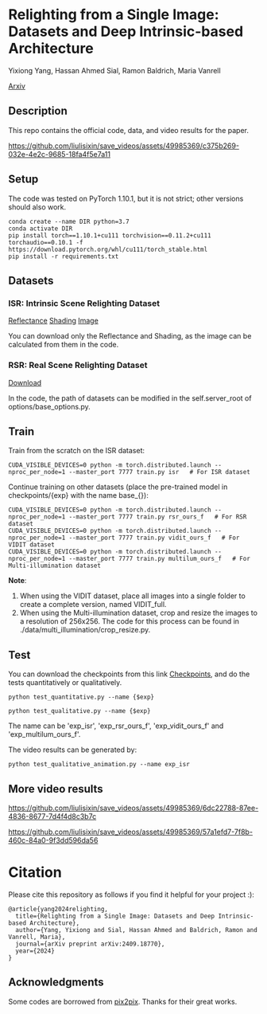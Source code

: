 # Relighting from a Single Image: Datasets and Deep Intrinsic-based Architecture
Yixiong Yang, Hassan Ahmed Sial, Ramon Baldrich, Maria Vanrell

[Arxiv](https://arxiv.org/abs/2409.18770)

## Description
This repo contains the official code, data, and video results for the paper. 


https://github.com/liulisixin/save_videos/assets/49985369/c375b269-032e-4e2c-9685-18fa4f5e7a11

## Setup
The code was tested on PyTorch 1.10.1, but it is not strict; other versions should also work.
```
conda create --name DIR python=3.7
conda activate DIR
pip install torch==1.10.1+cu111 torchvision==0.11.2+cu111 torchaudio==0.10.1 -f https://download.pytorch.org/whl/cu111/torch_stable.html
pip install -r requirements.txt
```


## Datasets
### ISR: Intrinsic Scene Relighting Dataset
[Reflectance](https://cvcuab-my.sharepoint.com/:u:/g/personal/yixiong_cvc_uab_cat/Ed4PMW9cxJBKipa2GNlSvSQBD7try__Gz6Sk76Qbwcx7nA?e=lHvddG)
[Shading](https://cvcuab-my.sharepoint.com/:u:/g/personal/yixiong_cvc_uab_cat/EdBYF2GUO35Hpsm_PBpEMsQBjstij4hOOn2HlxQ4ekDwqw?e=aQukUd)
[Image](https://cvcuab-my.sharepoint.com/:u:/g/personal/yixiong_cvc_uab_cat/EfeCiWYw_P9BnVqub6ii8FYBjtRVyMwko3E-av8WZTTo1Q?e=EQdM6E)

You can download only the Reflectance and Shading, as the image can be calculated from them in the code.

### RSR: Real Scene Relighting Dataset
[Download](https://cvcuab-my.sharepoint.com/:u:/g/personal/yixiong_cvc_uab_cat/ETWcj5yBKgJLqUZDsT9Q39QBJ8GUJYEQuzNWpV5FS2lPRg?e=jEYI5t)

In the code, the path of datasets can be modified in the self.server_root of options/base_options.py. 
## Train
Train from the scratch on the ISR dataset:
```angular2html
CUDA_VISIBLE_DEVICES=0 python -m torch.distributed.launch --nproc_per_node=1 --master_port 7777 train.py isr   # For ISR dataset
```
Continue training on other datasets (place the pre-trained model in checkpoints/{exp} with the name base_{}):
```angular2html
CUDA_VISIBLE_DEVICES=0 python -m torch.distributed.launch --nproc_per_node=1 --master_port 7777 train.py rsr_ours_f   # For RSR dataset
CUDA_VISIBLE_DEVICES=0 python -m torch.distributed.launch --nproc_per_node=1 --master_port 7777 train.py vidit_ours_f   # For VIDIT dataset
CUDA_VISIBLE_DEVICES=0 python -m torch.distributed.launch --nproc_per_node=1 --master_port 7777 train.py multilum_ours_f   # For Multi-illumination dataset
```
**Note**: 
1. When using the VIDIT dataset, place all images into a single folder to create a complete version, named VIDIT_full.
2. When using the Multi-illumination dataset, crop and resize the images to a resolution of 256x256. The code for this process can be found in ./data/multi_illumination/crop_resize.py.


## Test
You can download the checkpoints from this link [Checkpoints](https://cvcuab-my.sharepoint.com/:u:/g/personal/yixiong_cvc_uab_cat/EZGyWdlf5nhIpzMeCDpp2DwBsnLfmExrl9NeO_KY8w60Ow?e=540jgE), and do the tests quantitatively or qualitatively. 
```angular2html
python test_quantitative.py --name {$exp}
```

```angular2html
python test_qualitative.py --name {$exp}
```
The name can be 'exp_isr', 'exp_rsr_ours_f', 'exp_vidit_ours_f' and 'exp_multilum_ours_f'. 

The video results can be generated by:
```angular2html
python test_qualitative_animation.py --name exp_isr
```


## More video results

https://github.com/liulisixin/save_videos/assets/49985369/6dc22788-87ee-4836-8677-7d4f4d8c3b7c

https://github.com/liulisixin/save_videos/assets/49985369/57a1efd7-7f8b-460c-84a0-9f3dd596da56


# Citation
Please cite this repository as follows if you find it helpful for your project :):
```
@article{yang2024relighting,
  title={Relighting from a Single Image: Datasets and Deep Intrinsic-based Architecture},
  author={Yang, Yixiong and Sial, Hassan Ahmed and Baldrich, Ramon and Vanrell, Maria},
  journal={arXiv preprint arXiv:2409.18770},
  year={2024}
}
```

## Acknowledgments
Some codes are borrowed from [pix2pix](https://github.com/phillipi/pix2pix). Thanks for their great works.

